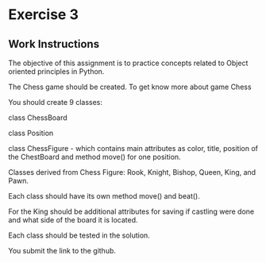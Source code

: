 # Exercise 3

## Work Instructions

The objective of this assignment is to practice concepts related to Object oriented principles in Python. 

The Chess game should be created. To get know more about game Chess

You should create 9 classes:

class ChessBoard

class Position

class ChessFigure - which contains main attributes as color, title, position of the ChestBoard and method move() for one position. 

Classes derived from Chess Figure: Rook, Knight, Bishop, Queen, King, and Pawn.

Each class should have its own method move() and beat().

For the King should be additional attributes for saving if castling were done and what side of the board it is located. 

Each class should be tested in the solution.

You submit the link to the github.
